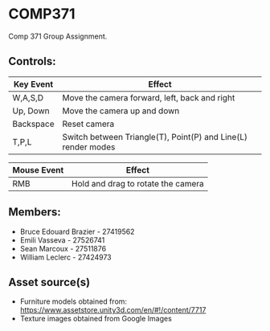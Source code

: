 # COMP371
Comp 371 Group Assignment.

## Controls:
| Key Event | Effect |
| ------ | ------ |
| W,A,S,D | Move the camera forward, left, back and right |
| Up, Down | Move the camera up and down |
| Backspace | Reset camera |
| T,P,L | Switch between Triangle(T), Point(P) and Line(L) render modes |

| Mouse Event | Effect |
| ------ | ------ |
| RMB | Hold and drag to rotate the camera |


## Members:
* Bruce Edouard Brazier - 27419562
* Emili Vasseva - 27526741
* Sean Marcoux - 27511876
* William Leclerc - 27424973


## Asset source(s)
* Furniture models obtained from: https://www.assetstore.unity3d.com/en/#!/content/7717
* Texture images obtained from Google Images
